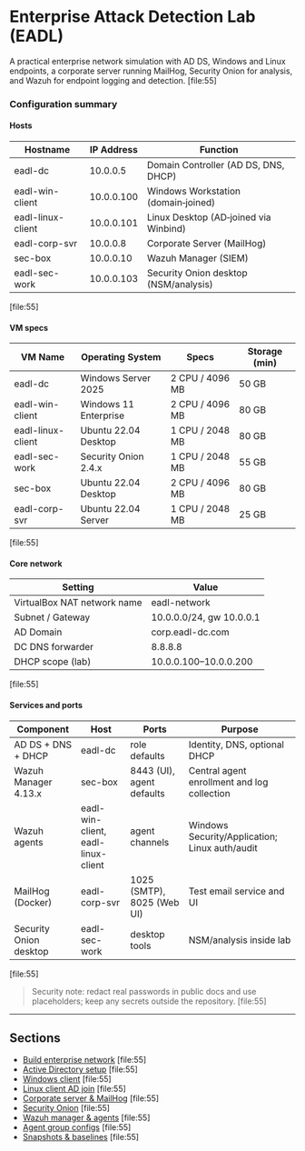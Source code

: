 # Enterprise Attack Detection Lab (EADL)

A practical enterprise network simulation with AD DS, Windows and Linux endpoints, a corporate server running MailHog, Security Onion for analysis, and Wazuh for endpoint logging and detection. [file:55]

### Configuration summary

#### Hosts
| Hostname | IP Address | Function |
|---|---|---|
| eadl-dc | 10.0.0.5 | Domain Controller (AD DS, DNS, DHCP) |
| eadl-win-client | 10.0.0.100 | Windows Workstation (domain‑joined) |
| eadl-linux-client | 10.0.0.101 | Linux Desktop (AD‑joined via Winbind) |
| eadl-corp-svr | 10.0.0.8 | Corporate Server (MailHog) |
| sec-box | 10.0.0.10 | Wazuh Manager (SIEM) |
| eadl-sec-work | 10.0.0.103 | Security Onion desktop (NSM/analysis) |
[file:55]

#### VM specs
| VM Name | Operating System | Specs | Storage (min) |
|---|---|---|---|
| eadl-dc | Windows Server 2025 | 2 CPU / 4096 MB | 50 GB |
| eadl-win-client | Windows 11 Enterprise | 2 CPU / 4096 MB | 80 GB |
| eadl-linux-client | Ubuntu 22.04 Desktop | 1 CPU / 2048 MB | 80 GB |
| eadl-sec-work | Security Onion 2.4.x | 1 CPU / 2048 MB | 55 GB |
| sec-box | Ubuntu 22.04 Desktop | 2 CPU / 4096 MB | 80 GB |
| eadl-corp-svr | Ubuntu 22.04 Server | 1 CPU / 2048 MB | 25 GB |
[file:55]

#### Core network
| Setting | Value |
|---|---|
| VirtualBox NAT network name | eadl-network |
| Subnet / Gateway | 10.0.0.0/24, gw 10.0.0.1 |
| AD Domain | corp.eadl-dc.com |
| DC DNS forwarder | 8.8.8.8 |
| DHCP scope (lab) | 10.0.0.100–10.0.0.200 |
[file:55]

#### Services and ports
| Component | Host | Ports | Purpose |
|---|---|---|---|
| AD DS + DNS + DHCP | eadl-dc | role defaults | Identity, DNS, optional DHCP |
| Wazuh Manager 4.13.x | sec-box | 8443 (UI), agent defaults | Central agent enrollment and log collection |
| Wazuh agents | eadl-win-client, eadl-linux-client | agent channels | Windows Security/Application; Linux auth/audit |
| MailHog (Docker) | eadl-corp-svr | 1025 (SMTP), 8025 (Web UI) | Test email service and UI |
| Security Onion desktop | eadl-sec-work | desktop tools | NSM/analysis inside lab |
[file:55]

> Security note: redact real passwords in public docs and use placeholders; keep any secrets outside the repository. [file:55]

---

## Sections

- [Build enterprise network](sections/01-build-enterprise-network.md) [file:55]  
- [Active Directory setup](sections/02-active-directory-setup.md) [file:55]  
- [Windows client](sections/03-windows-client.md) [file:55]  
- [Linux client AD join](sections/04-linux-client-ad-join.md) [file:55]  
- [Corporate server & MailHog](sections/05-corp-server-mailhog.md) [file:55]  
- [Security Onion](sections/06-security-onion.md) [file:55]  
- [Wazuh manager & agents](sections/07-wazuh-manager-agents.md) [file:55]  
- [Agent group configs](sections/08-agents-group-configs.md) [file:55]  
- [Snapshots & baselines](sections/09-snapshots-and-baselines.md) [file:55]
